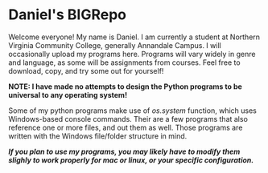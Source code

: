 # Daniel's BIGRepo

Welcome everyone! My name is Daniel. I am currently a student at Northern Virginia Community College, generally Annandale Campus.
I will occasionally upload my programs here. Programs will vary widely in genre and language, as some will be assignments from courses. Feel free to download, copy, and try some out for yourself! 

<b>NOTE: I have made no attempts to design the Python programs to be universal to any operating system!</b>

Some of my python programs make use of<i> os.system </i>function, which uses Windows-based console commands. Their are a few programs that also reference one or more files, and out them as well. Those programs are written with the Windows file/folder structure in mind. 

<b><i>If you plan to use my programs, you may likely have to modify them slighly to work properly for mac or linux, or your specific configuration.</b></i>
